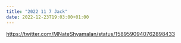 ```yaml
---
title: "2022 11 7 Jack"
date: 2022-12-23T19:03:00+01:00
---
```


https://twitter.com/MNateShyamalan/status/1589590940762898433